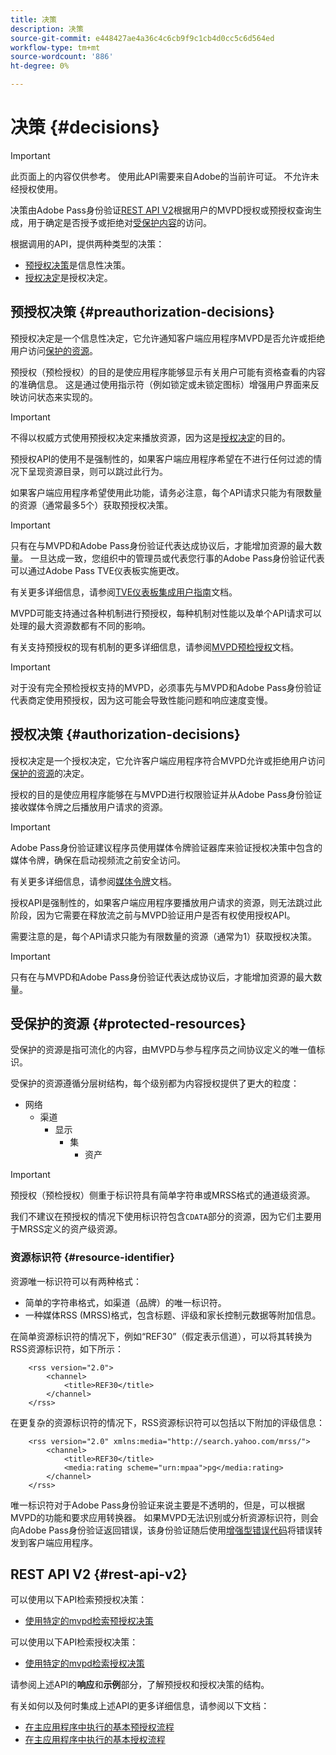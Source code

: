 ```yaml
---
title: 决策
description: 决策
source-git-commit: e448427ae4a36c4c6cb9f9c1cb4d0cc5c6d564ed
workflow-type: tm+mt
source-wordcount: '886'
ht-degree: 0%

---
```


# 决策 {#decisions}

>[!IMPORTANT]
>
> 此页面上的内容仅供参考。 使用此API需要来自Adobe的当前许可证。 不允许未经授权使用。

决策由Adobe Pass身份验证[REST API V2](/help/authentication/integration-guide-programmers/rest-apis/rest-api-v2/rest-api-v2-overview.md)根据用户的MVPD授权或预授权查询生成，用于确定是否授予或拒绝对[受保护内容](#protected-resources)的访问。

根据调用的API，提供两种类型的决策：

* [预授权决策](#preauthorization-decisions)是信息性决策。
* [授权决定](#authorization-decisions)是授权决定。

## 预授权决策 {#preauthorization-decisions}

预授权决定是一个信息性决定，它允许通知客户端应用程序MVPD是否允许或拒绝用户访问[保护的资源](#protected-resources)。

预授权（预检授权）的目的是使应用程序能够显示有关用户可能有资格查看的内容的准确信息。 这是通过使用指示符（例如锁定或未锁定图标）增强用户界面来反映访问状态来实现的。

>[!IMPORTANT]
>
> 不得以权威方式使用预授权决定来播放资源，因为这是[授权决定](#authorization-decisions)的目的。

预授权API的使用不是强制性的，如果客户端应用程序希望在不进行任何过滤的情况下呈现资源目录，则可以跳过此行为。

如果客户端应用程序希望使用此功能，请务必注意，每个API请求只能为有限数量的资源（通常最多5个）获取预授权决策。

>[!IMPORTANT]
> 
> 只有在与MVPD和Adobe Pass身份验证代表达成协议后，才能增加资源的最大数量。 一旦达成一致，您组织中的管理员或代表您行事的Adobe Pass身份验证代表可以通过Adobe Pass TVE仪表板实施更改。
> 
> 有关更多详细信息，请参阅[TVE仪表板集成用户指南](/help/authentication/user-guide-tve-dashboard/tve-dashboard-integrations.md#add-more-properties)文档。

MVPD可能支持通过各种机制进行预授权，每种机制对性能以及单个API请求可以处理的最大资源数都有不同的影响。

有关支持预授权的现有机制的更多详细信息，请参阅[MVPD预检授权](/help/authentication/integration-guide-mvpds/mvpd-preflight-authz.md)文档。

>[!IMPORTANT]
>
> 对于没有完全预检授权支持的MVPD，必须事先与MVPD和Adobe Pass身份验证代表商定使用预授权，因为这可能会导致性能问题和响应速度变慢。

## 授权决策 {#authorization-decisions}

授权决定是一个授权决定，它允许客户端应用程序符合MVPD允许或拒绝用户访问[保护的资源](#protected-resources)的决定。

授权的目的是使应用程序能够在与MVPD进行权限验证并从Adobe Pass身份验证接收媒体令牌之后播放用户请求的资源。

>[!IMPORTANT]
> 
> Adobe Pass身份验证建议程序员使用媒体令牌验证器库来验证授权决策中包含的媒体令牌，确保在启动视频流之前安全访问。
> 
> 有关更多详细信息，请参阅[媒体令牌](/help/authentication/integration-guide-programmers/features-standard/entitlements/media-tokens.md)文档。

授权API是强制性的，如果客户端应用程序要播放用户请求的资源，则无法跳过此阶段，因为它需要在释放流之前与MVPD验证用户是否有权使用授权API。

需要注意的是，每个API请求只能为有限数量的资源（通常为1）获取授权决策。

>[!IMPORTANT]
>
> 只有在与MVPD和Adobe Pass身份验证代表达成协议后，才能增加资源的最大数量。

## 受保护的资源 {#protected-resources}

受保护的资源是指可流化的内容，由MVPD与参与程序员之间协议定义的唯一值标识。

受保护的资源遵循分层树结构，每个级别都为内容授权提供了更大的粒度：

* 网络
   * 渠道
      * 显示
         * 集
            * 资产

>[!IMPORTANT]
>
> 预授权（预检授权）侧重于标识符具有简单字符串或MRSS格式的通道级资源。
> 
> 我们不建议在预授权的情况下使用标识符包含`CDATA`部分的资源，因为它们主要用于MRSS定义的资产级资源。

### 资源标识符 {#resource-identifier}

资源唯一标识符可以有两种格式：

* 简单的字符串格式，如渠道（品牌）的唯一标识符。
* 一种媒体RSS (MRSS)格式，包含标题、评级和家长控制元数据等附加信息。

在简单资源标识符的情况下，例如“REF30”（假定表示信道），可以将其转换为RSS资源标识符，如下所示：

```RSS
    <rss version="2.0"> 
        <channel>
            <title>REF30</title>
        </channel>
    </rss>
```

在更复杂的资源标识符的情况下，RSS资源标识符可以包括以下附加的评级信息：

```RSS
    <rss version="2.0" xmlns:media="http://search.yahoo.com/mrss/"> 
        <channel>
            <title>REF30</title>
            <media:rating scheme="urn:mpaa">pg</media:rating>
        </channel>
    </rss>
```

唯一标识符对于Adobe Pass身份验证来说主要是不透明的，但是，可以根据MVPD的功能和要求应用转换器。 如果MVPD无法识别或分析资源标识符，则会向Adobe Pass身份验证返回错误，该身份验证随后使用[增强型错误代码](/help/authentication/integration-guide-programmers/features-standard/error-reporting/enhanced-error-codes.md)将错误转发到客户端应用程序。

## REST API V2 {#rest-api-v2}

可以使用以下API检索预授权决策：

* [使用特定的mvpd检索预授权决策](/help/authentication/integration-guide-programmers/rest-apis/rest-api-v2/apis/decisions-apis/rest-api-v2-decisions-apis-retrieve-preauthorization-decisions-using-specific-mvpd.md)

可以使用以下API检索授权决策：

* [使用特定的mvpd检索授权决策](/help/authentication/integration-guide-programmers/rest-apis/rest-api-v2/apis/decisions-apis/rest-api-v2-decisions-apis-retrieve-authorization-decisions-using-specific-mvpd.md)

请参阅上述API的&#x200B;**响应**&#x200B;和&#x200B;**示例**&#x200B;部分，了解预授权和授权决策的结构。

有关如何以及何时集成上述API的更多详细信息，请参阅以下文档：

* [在主应用程序中执行的基本预授权流程](/help/authentication/integration-guide-programmers/rest-apis/rest-api-v2/flows/basic-access-flows/rest-api-v2-basic-preauthorization-primary-application-flow.md)
* [在主应用程序中执行的基本授权流程](/help/authentication/integration-guide-programmers/rest-apis/rest-api-v2/flows/basic-access-flows/rest-api-v2-basic-authorization-primary-application-flow.md)
